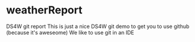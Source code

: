 # weatherReport
DS4W git report
This is just a nice DS4W git demo to get you to use github (because it's aweseome)
We like to use git in an IDE